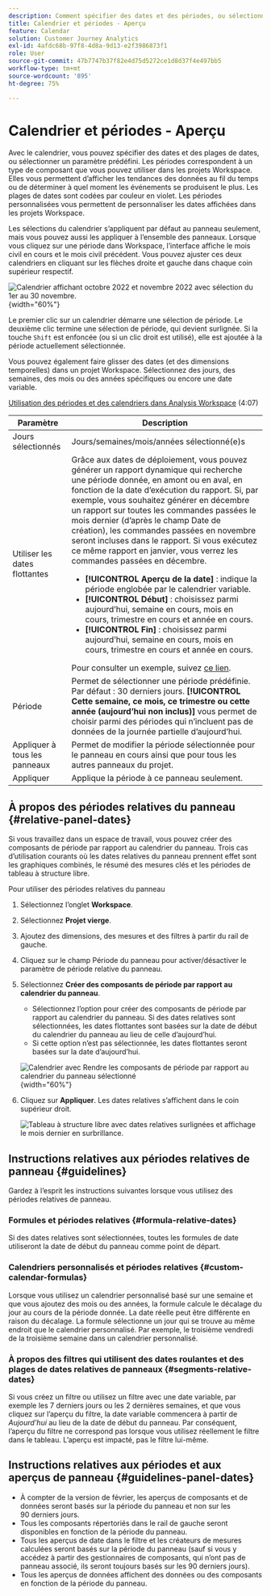 ```yaml
---
description: Comment spécifier des dates et des périodes, ou sélectionner un paramètre prédéfini.
title: Calendrier et périodes - Aperçu
feature: Calendar
solution: Customer Journey Analytics
exl-id: 4afdc68b-97f8-4d8a-9d13-e2f3986873f1
role: User
source-git-commit: 47b7747b37f82e4d75d5272ce1d8d37f4e497bb5
workflow-type: tm+mt
source-wordcount: '895'
ht-degree: 75%

---
```


# Calendrier et périodes - Aperçu

Avec le calendrier, vous pouvez spécifier des dates et des plages de dates, ou sélectionner un paramètre prédéfini. Les périodes correspondent à un type de composant que vous pouvez utiliser dans les projets Workspace. Elles vous permettent d’afficher les tendances des données au fil du temps ou de déterminer à quel moment les événements se produisent le plus. Les plages de dates sont codées par couleur en violet. Les périodes personnalisées vous permettent de personnaliser les dates affichées dans les projets Workspace.

Les sélections du calendrier s’appliquent par défaut au panneau seulement, mais vous pouvez aussi les appliquer à l’ensemble des panneaux. Lorsque vous cliquez sur une période dans Workspace, l’interface affiche le mois civil en cours et le mois civil précédent. Vous pouvez ajuster ces deux calendriers en cliquant sur les flèches droite et gauche dans chaque coin supérieur respectif.

![Calendrier affichant octobre 2022 et novembre 2022 avec sélection du 1er au 30 novembre.](assets/aw_calendar2.png){width="60%"}

Le premier clic sur un calendrier démarre une sélection de période. Le deuxième clic termine une sélection de période, qui devient surlignée. Si la touche `Shift` est enfoncée (ou si un clic droit est utilisé), elle est ajoutée à la période actuellement sélectionnée.

Vous pouvez également faire glisser des dates (et des dimensions temporelles) dans un projet Workspace. Sélectionnez des jours, des semaines, des mois ou des années spécifiques ou encore une date variable.

[Utilisation des périodes et des calendriers dans Analysis Workspace](https://experienceleague.adobe.com/docs/analytics-learn/tutorials/analysis-workspace/calendar-and-date-ranges/using-dates-in-analysis-workspace.html?lang=fr) (4:07)

| Paramètre | Description |
| --- | --- |
| Jours sélectionnés | Jours/semaines/mois/années sélectionné(e)s |
| Utiliser les dates flottantes | Grâce aux dates de déploiement, vous pouvez générer un rapport dynamique qui recherche une période donnée, en amont ou en aval, en fonction de la date d’exécution du rapport. Si, par exemple, vous souhaitez générer en décembre un rapport sur toutes les commandes passées le mois dernier (d’après le champ Date de création), les commandes passées en novembre seront incluses dans le rapport. Si vous exécutez ce même rapport en janvier, vous verrez les commandes passées en décembre.<ul><li>**[!UICONTROL Aperçu de la date]** : indique la période englobée par le calendrier variable.</li><li>**[!UICONTROL Début]** : choisissez parmi aujourd’hui, semaine en cours, mois en cours, trimestre en cours et année en cours.</li><li>**[!UICONTROL Fin]** : choisissez parmi aujourd’hui, semaine en cours, mois en cours, trimestre en cours et année en cours.</li></ul>Pour consulter un exemple, suivez [ce lien](/help/components/date-ranges/custom-date-ranges.md). |
| Période | Permet de sélectionner une période prédéfinie. Par défaut : 30 derniers jours. **[!UICONTROL Cette semaine, ce mois, ce trimestre ou cette année (aujourd’hui non inclus)]** vous permet de choisir parmi des périodes qui n’incluent pas de données de la journée partielle d’aujourd’hui. |
| Appliquer à tous les panneaux | Permet de modifier la période sélectionnée pour le panneau en cours ainsi que pour tous les autres panneaux du projet. |
| Appliquer | Applique la période à ce panneau seulement. |

## À propos des périodes relatives du panneau {#relative-panel-dates}

Si vous travaillez dans un espace de travail, vous pouvez créer des composants de période par rapport au calendrier du panneau. Trois cas d’utilisation courants où les dates relatives du panneau prennent effet sont les graphiques combinés, le résumé des mesures clés et les périodes de tableau à structure libre.

Pour utiliser des périodes relatives du panneau

1. Sélectionnez l’onglet **Workspace**.
1. Sélectionnez **Projet vierge**.
1. Ajoutez des dimensions, des mesures et des filtres à partir du rail de gauche.
1. Cliquez sur le champ Période du panneau pour activer/désactiver le paramètre de période relative du panneau.
1. Sélectionnez **Créer des composants de période par rapport au calendrier du panneau**.
   * Sélectionnez l’option pour créer des composants de période par rapport au calendrier du panneau.
Si des dates relatives sont sélectionnées, les dates flottantes sont basées sur la date de début du calendrier du panneau au lieu de celle d’aujourd’hui.
   * Si cette option n’est pas sélectionnée, les dates flottantes seront basées sur la date d’aujourd’hui.

   ![Calendrier avec Rendre les composants de période par rapport au calendrier du panneau sélectionné](assets/relative-date-selected.png){width="60%"}

1. Cliquez sur **Appliquer**.
Les dates relatives s’affichent dans le coin supérieur droit.

   ![Tableau à structure libre avec dates relatives surlignées et affichage le mois dernier en surbrillance. ](assets/relative-date-range1.png)

## Instructions relatives aux périodes relatives de panneau {#guidelines}

Gardez à l’esprit les instructions suivantes lorsque vous utilisez des périodes relatives de panneau.

### Formules et périodes relatives {#formula-relative-dates}

Si des dates relatives sont sélectionnées, toutes les formules de date utiliseront la date de début du panneau comme point de départ.

### Calendriers personnalisés et périodes relatives {#custom-calendar-formulas}

Lorsque vous utilisez un calendrier personnalisé basé sur une semaine et que vous ajoutez des mois ou des années, la formule calcule le décalage du jour au cours de la période donnée. La date réelle peut être différente en raison du décalage. La formule sélectionne un jour qui se trouve au même endroit que le calendrier personnalisé. Par exemple, le troisième vendredi de la troisième semaine dans un calendrier personnalisé.

### À propos des filtres qui utilisent des dates roulantes et des plages de dates relatives de panneaux {#segments-relative-dates}

Si vous créez un filtre ou utilisez un filtre avec une date variable, par exemple les 7 derniers jours ou les 2 dernières semaines, et que vous cliquez sur l’aperçu du filtre, la date variable commencera à partir de *Aujourd’hui* au lieu de la date de début du panneau. Par conséquent, l’aperçu du filtre ne correspond pas lorsque vous utilisez réellement le filtre dans le tableau. L’aperçu est impacté, pas le filtre lui-même.

## Instructions relatives aux périodes et aux aperçus de panneau {#guidelines-panel-dates}

* À compter de la version de février, les aperçus de composants et de données seront basés sur la période du panneau et non sur les 90 derniers jours.
* Tous les composants répertoriés dans le rail de gauche seront disponibles en fonction de la période du panneau.
* Tous les aperçus de date dans le filtre et les créateurs de mesures calculées seront basés sur la période du panneau (sauf si vous y accédez à partir des gestionnaires de composants, qui n’ont pas de panneau associé, ils seront toujours basés sur les 90 derniers jours).
* Tous les aperçus de données affichent des données ou des composants en fonction de la période du panneau.